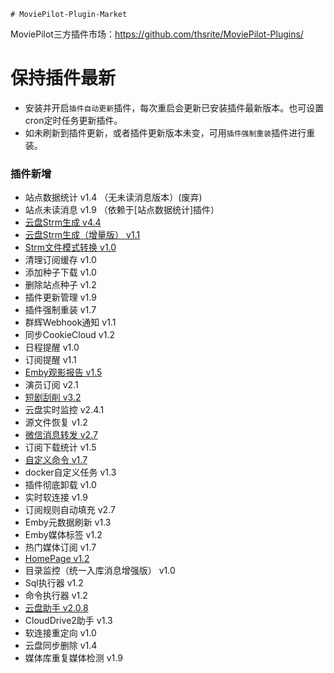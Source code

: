     # MoviePilot-Plugin-Market

MoviePilot三方插件市场：https://github.com/thsrite/MoviePilot-Plugins/

# 保持插件最新

- 安装并开启`插件自动更新`插件，每次重启会更新已安装插件最新版本。也可设置cron定时任务更新插件。
- 如未刷新到插件更新，或者插件更新版本未变，可用`插件强制重装`插件进行重装。

### 插件新增

- 站点数据统计 v1.4 （无未读消息版本）(废弃)
- 站点未读消息 v1.9 （依赖于[站点数据统计]插件）
- [云盘Strm生成 v4.4](docs%2FCloudStrm.md)
- [云盘Strm生成（增量版） v1.1](docs%2FCloudStrmIncrement.md)
- [Strm文件模式转换 v1.0](docs%2FStrmConvert.md)
- 清理订阅缓存 v1.0
- 添加种子下载 v1.0
- 删除站点种子 v1.2
- 插件更新管理 v1.9
- 插件强制重装 v1.7
- 群辉Webhook通知 v1.1
- 同步CookieCloud v1.2
- 日程提醒 v1.0
- 订阅提醒 v1.1
- [Emby观影报告 v1.5](docs%2FEmbyReporter.md)
- 演员订阅 v2.1
- [短剧刮削 v3.2](docs%2FShortPlayMonitor.md)
- 云盘实时监控 v2.4.1
- 源文件恢复 v1.2
- [微信消息转发 v2.7](docs%2FWeChatForward.md)
- 订阅下载统计 v1.5
- [自定义命令 v1.7](docs%2FCustomCommand.md)
- docker自定义任务 v1.3
- 插件彻底卸载 v1.0
- 实时软连接 v1.9
- 订阅规则自动填充 v2.7
- Emby元数据刷新 v1.3
- Emby媒体标签 v1.2
- 热门媒体订阅 v1.7
- [HomePage v1.2](docs%2FHomePage.md)
- 目录监控（统一入库消息增强版） v1.0
- Sql执行器 v1.2
- 命令执行器 v1.2
- [云盘助手 v2.0.8](docs%2FCloudAssistant.md)
- CloudDrive2助手 v1.3
- 软连接重定向 v1.0
- 云盘同步删除 v1.4
- 媒体库重复媒体检测 v1.9